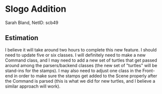 # Slogo Addition
Sarah Bland, NetID: scb49

## Estimation

I believe it will take around two hours to complete this new feature.
I should need to update five or six classes. I will definitely need to make a new Command class, and I may need to add a new set of turtles that get passed around among the parsers/backend classes (the new set of "turtles" will be stand-ins for the stamps). I may also need to adjust one class in the Front-end in order to make sure the stamps get added to the Scene properly after the  Command is parsed (this is what we did for new turtles, and I believe a similar approach will work).